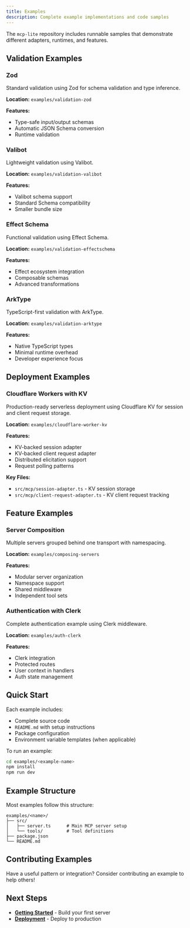 ```yaml
---
title: Examples
description: Complete example implementations and code samples
---
```


The `mcp-lite` repository includes runnable samples that demonstrate different adapters, runtimes, and features.

## Validation Examples

### Zod

Standard validation using Zod for schema validation and type inference.

**Location:** `examples/validation-zod`

**Features:**
- Type-safe input/output schemas
- Automatic JSON Schema conversion
- Runtime validation

### Valibot

Lightweight validation using Valibot.

**Location:** `examples/validation-valibot`

**Features:**
- Valibot schema support
- Standard Schema compatibility
- Smaller bundle size

### Effect Schema

Functional validation using Effect Schema.

**Location:** `examples/validation-effectschema`

**Features:**
- Effect ecosystem integration
- Composable schemas
- Advanced transformations

### ArkType

TypeScript-first validation with ArkType.

**Location:** `examples/validation-arktype`

**Features:**
- Native TypeScript types
- Minimal runtime overhead
- Developer experience focus

## Deployment Examples

### Cloudflare Workers with KV

Production-ready serverless deployment using Cloudflare KV for session and client request storage.

**Location:** `examples/cloudflare-worker-kv`

**Features:**
- KV-backed session adapter
- KV-backed client request adapter
- Distributed elicitation support
- Request polling patterns

**Key Files:**
- `src/mcp/session-adapter.ts` - KV session storage
- `src/mcp/client-request-adapter.ts` - KV client request tracking

## Feature Examples

### Server Composition

Multiple servers grouped behind one transport with namespacing.

**Location:** `examples/composing-servers`

**Features:**
- Modular server organization
- Namespace support
- Shared middleware
- Independent tool sets

### Authentication with Clerk

Complete authentication example using Clerk middleware.

**Location:** `examples/auth-clerk`

**Features:**
- Clerk integration
- Protected routes
- User context in handlers
- Auth state management

## Quick Start

Each example includes:
- Complete source code
- `README.md` with setup instructions
- Package configuration
- Environment variable templates (when applicable)

To run an example:

```bash
cd examples/<example-name>
npm install
npm run dev
```

## Example Structure

Most examples follow this structure:

```
examples/<name>/
├── src/
│   ├── server.ts      # Main MCP server setup
│   └── tools/         # Tool definitions
├── package.json
└── README.md
```

## Contributing Examples

Have a useful pattern or integration? Consider contributing an example to help others!

## Next Steps

- [**Getting Started**](/mcp-lite/getting-started) - Build your first server
- [**Deployment**](/mcp-lite/deployment/environments) - Deploy to production
